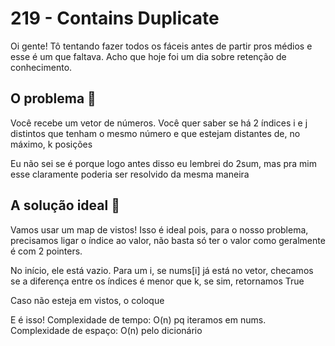 # 219 - Contains Duplicate

Oi gente! Tô tentando fazer todos os fáceis antes de partir pros médios e esse é um que faltava. Acho que hoje foi um dia sobre retenção de conhecimento.

## O problema :thinking:

Você recebe um vetor de números. Você quer saber se há 2 índices i e j distintos que tenham o mesmo número e que estejam distantes de, no máximo, k posições

Eu não sei se é porque logo antes disso eu lembrei do 2sum, mas pra mim esse claramente poderia ser resolvido da mesma maneira 

## A solução ideal :star_struck:

Vamos usar um map de vistos! Isso é ideal pois, para o nosso problema, precisamos ligar o índice ao valor, não basta só ter o valor como geralmente é com 2 pointers.

No início, ele está vazio. Para um i, se nums[i] já está no vetor, checamos se a diferença entre os índices é menor que k, se sim, retornamos True

Caso não esteja em vistos, o coloque

E é isso! Complexidade de tempo: O(n) pq iteramos em nums. Complexidade de espaço: O(n) pelo dicionário